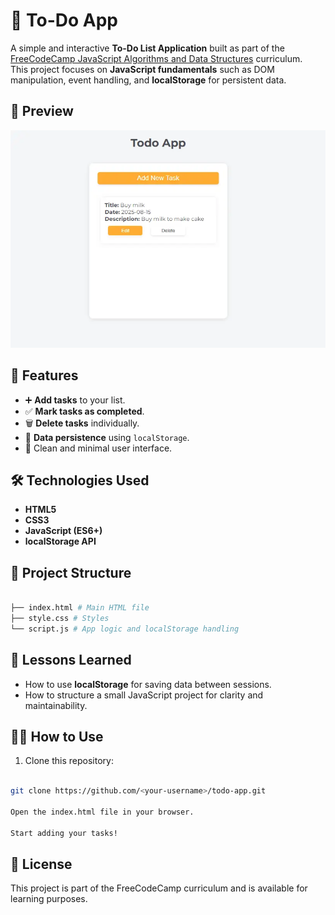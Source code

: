 # 📝 To-Do App

A simple and interactive **To-Do List Application** built as part of the [FreeCodeCamp JavaScript Algorithms and Data Structures](https://www.freecodecamp.org/learn/javascript-algorithms-and-data-structures-v8/) curriculum.  
This project focuses on **JavaScript fundamentals** such as DOM manipulation, event handling, and **localStorage** for persistent data.

## 📸 Preview

![Todo App Preview](preview.webp)

## 📌 Features

- ➕ **Add tasks** to your list.
- ✅ **Mark tasks as completed**.
- 🗑 **Delete tasks** individually.
- 💾 **Data persistence** using `localStorage`.
- 🎯 Clean and minimal user interface.


## 🛠 Technologies Used

- **HTML5**
- **CSS3**
- **JavaScript (ES6+)**
- **localStorage API**


## 📂 Project Structure

```bash

├── index.html # Main HTML file
├── style.css # Styles
└── script.js # App logic and localStorage handling

```

## 📖 Lessons Learned

- How to use **localStorage** for saving data between sessions.
- How to structure a small JavaScript project for clarity and maintainability.


## 🧑‍💻 How to Use


1. Clone this repository:
```bash

git clone https://github.com/<your-username>/todo-app.git

Open the index.html file in your browser.

Start adding your tasks!

```

## 📜 License

This project is part of the FreeCodeCamp curriculum and is available for learning purposes.
